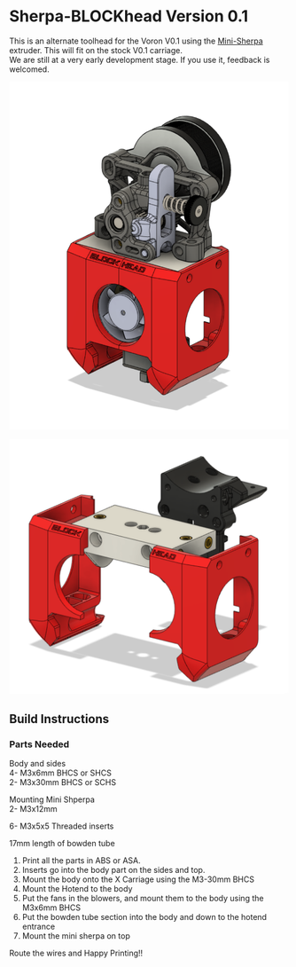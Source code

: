 # Sherpa-BLOCKhead Version 0.1

This is an alternate toolhead for the Voron V0.1 using the [Mini-Sherpa](https://github.com/Annex-Engineering/Sherpa_Mini-Extruder) extruder.
This will fit on the stock V0.1 carriage.   
We are still at a very early development stage. If you use it, feedback is welcomed. 

![BLOCKhead](images/blockheadwithsherpa.png)

![BLOCKhead](images/blockheadexploded.png)

## Build Instructions

### Parts Needed  
Body and sides   
4- M3x6mm BHCS or SHCS  
2- M3x30mm BHCS or SCHS  

Mounting Mini Shperpa  
2- M3x12mm  

6- M3x5x5 Threaded inserts  

17mm length of bowden tube

1. Print all the parts in ABS or ASA.  
2. Inserts go into the body part on the sides and top.  
3. Mount the body onto the X Carriage using the M3-30mm BHCS  
4. Mount the Hotend to the body  
5. Put the fans in the blowers, and mount them to the body using the M3x6mm BHCS    
6. Put the bowden tube section into the body and down to the hotend entrance
7. Mount the mini sherpa on top   

Route the wires and Happy Printing!!
